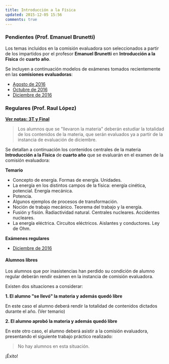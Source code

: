 ```yaml
---
title: Introducción a la Física
updated: 2015-12-05 15:56
comments: true
---
```


### Pendientes (Prof. Emanuel Brunetti) 

Los temas incluidos en la comisión evaluadora son seleccionados a partir de los impartidos por el profesor **Emanuel Brunetti** en **Introducción a la Física** de **cuarto año**. 

Se incluyen a continuación modelos de exámenes tomados recientemente en las **comisiones evaluadoras**: 

* [Agosto de 2016](../medocs/4ifis/brunetti/2016_08_01_com_eval_int_fisica_brunetti.pdf)
* [Octubre de 2016](../medocs/4ifis/brunetti/2016_10_com_eval_int_fisica_brunetti.pdf)
* [Diciembre de 2016](../medocs/4ifis/brunetti/2016_12_06_com_eval_int_fisica_brunetti.pdf)


### Regulares (Prof. Raul López)

[**Ver notas: 3T y Final**](../meimg/notas3TFinal/4A_IFIS.png)

> Los alumnos que se "llevaron la materia" deberán estudiar la totalidad de los contenidos de la materia, que serán evaluados ya a partir de la instancia de evaluación de diciembre. 

Se detallan a continuación los contenidos centrales de la materia **Introducción a la Física** de **cuarto año** que se evaluarán en el examen de la comisión evaluadora: 

**Temario**

* Concepto de energía. Formas de energía. Unidades.
* La energía en los distintos campos de la física: energía cinética, potencial. Energía mecánica.
* Potencia.
* Algunos ejemplos de procesos de transformación. 
* Noción de trabajo mecánico. Teorema del trabajo y la energía. 
* Fusión y fisión. Radiactividad natural. Centrales nucleares. Accidentes nucleares.
* La energía eléctrica. Circuitos eléctricos. Aislantes y conductores. Ley de Ohm.

**Exámenes regulares**
* [Diciembre de 2016](../medocs/4ifis/lopez/regulares/2016_dic_int_fisica4_regulares.pdf)

#### Alumnos libres

Los alumnos que por inasistencias han perdido su condición de alumno regular deberán rendir exámen en la instancia de comisión evaluadora. 

Existen dos situaciones a considerar: 

**1. El alumno "se llevó" la materia y además quedó libre**

En este caso el alumno deberá rendir la totalidad de contenidos dictados durante el año. (Ver temario)

**2. El alumno aprobó la materia y además quedó libre**

En este otro caso, el alumno deberá asistir a la comisión evaluadora, presentando el siguiente trabajo práctico realizado: 

> No hay alumnos en esta situación. 

¡Éxito!
